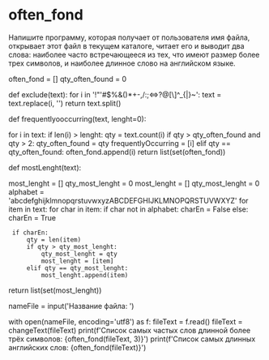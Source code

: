 # often_fond
Напишите программу, которая получает от пользователя имя файла, открывает этот файл в текущем каталоге, читает его и выводит два слова: наиболее часто встречающееся из тех, что имеют размер более трех символов, и наиболее длинное слово на английском языке.

often_fond = []
qty_often_found = 0


def exclude(text):
    for i in '!"\'#$%&()*+-,/:;<=>?@[\\]^_{|}~':
        text = text.replace(i, '')
    return text.split()


def frequentlyooccurring(text, lenght=0):

 for i in text:
    if len(i) > lenght:
        qty = text.count(i)
        if qty > qty_often_found and qty > 2:
         qty_often_found = qty
         frequentlyOccurring = [i]
        elif qty == qty_often_found:
            often_fond.append(i)
 return list(set(often_fond))

def mostLenght(text):

 most_lenght = []
 qty_most_lenght = 0
 most_lenght = []
 qty_most_lenght = 0
 alphabet = 'abcdefghijklmnopqrstuvwxyzABCDEFGHIJKLMNOPQRSTUVWXYZ'
 for item in text:
     for char in item:
         if char not in alphabet:
             charEn = False
         else:
             charEn = True

     if charEn:
         qty = len(item)
         if qty > qty_most_lenght:
             qty_most_lenght = qty
             most_lenght = [item]
         elif qty == qty_most_lenght:
             most_lenght.append(item)

 return list(set(most_lenght))


nameFile = input('Название файла: ')

with open(nameFile, encoding='utf8') as f:
    fileText = f.read()
fileText = changeText(fileText)
print(f'Список самых частых слов длинной более трёх символов: {often_fond(fileText, 3)}')
print(f'Список самых длинных английских слов: {often_fond(fileText)}')
